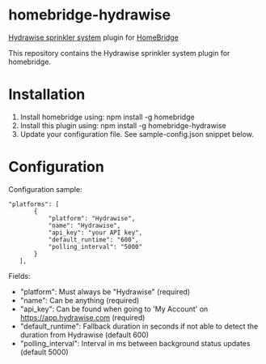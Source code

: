 # homebridge-hydrawise
[Hydrawise sprinkler system](https://hydrawise.com) plugin for [HomeBridge](https://github.com/nfarina/homebridge)

This repository contains the Hydrawise sprinkler system plugin for homebridge. 

# Installation


1. Install homebridge using: npm install -g homebridge
2. Install this plugin using: npm install -g homebridge-hydrawise
3. Update your configuration file. See sample-config.json snippet below. 

# Configuration

Configuration sample:

 ```
"platforms": [
		{
			"platform": "Hydrawise",
			"name": "Hydrawise",
			"api_key": "your API key",
			"default_runtime": "600",
			"polling_interval": "5000"
		}
	],

```

Fields: 

* "platform": Must always be "Hydrawise" (required)
* "name": Can be anything (required)
* "api_key": Can be found when going to 'My Account' on https://app.hydrawise.com (required)
* "default_runtime": Fallback duration in seconds if not able to detect the duration from Hydrawise (default 600)
* "polling_interval": Interval in ms between background status updates (default 5000)